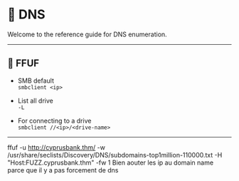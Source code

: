 # 🥐 DNS

Welcome to the reference guide for DNS enumeration.

---

## 🚢 FFUF

- SMB default\
`smbclient <ip>`

- List all drive\
`-L`

- For connecting to a drive\
`smbclient //<ip>/<drive-name>`

---

ffuf -u http://cyprusbank.thm/ -w /usr/share/seclists/Discovery/DNS/subdomains-top1million-110000.txt -H "Host:FUZZ.cyprusbank.thm" -fw 1
Bien aouter les ip au domain name parce que il y a pas forcement de dns

